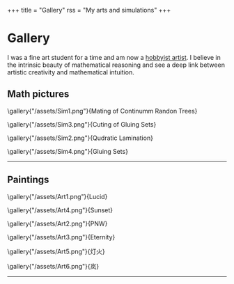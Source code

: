 +++
title = "Gallery"
rss = "My arts and simulations"
+++

# Gallery
I was a fine art student for a time and am now a [hobbyist artist](https://www.instagram.com/xeno___art/). I believe in the intrinsic beauty of mathematical reasoning and see a deep link between artistic creativity and mathematical intuition.

## Math pictures

\gallery{"/assets/Sim1.png"}{Mating of Continumm Randon Trees}

\gallery{"/assets/Sim3.png"}{Cuting of Gluing Sets}

\gallery{"/assets/Sim2.png"}{Qudratic Lamination}

\gallery{"/assets/Sim4.png"}{Gluing Sets}

---

## Paintings

\gallery{"/assets/Art1.png"}{Lucid}

\gallery{"/assets/Art4.png"}{Sunset}

\gallery{"/assets/Art2.png"}{PNW}

\gallery{"/assets/Art3.png"}{Eternity}

\gallery{"/assets/Art5.png"}{灯火}

\gallery{"/assets/Art6.png"}{岚}

---